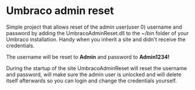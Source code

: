# Umbraco admin reset
Simple project that allows reset of the admin user(user 0) username and password by adding the UmbracoAdminReset.dll to the ~/bin folder of your Umbraco installation. Handy when you inherit a site and didn't receive the credentials.

The username will be reset to **Admin** and password to **Admin1234!**

During the startup of the site UmbracoAdminReset will reset the username and password, will make sure the admin user is unlocked and will delete itself afterwards so you can login and change the credentials yourself.


